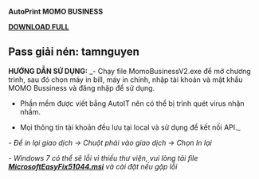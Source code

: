 **AutoPrint MOMO BUSINESS** 

[**DOWNLOAD FULL**](https://github.com/chinhanh09/PRINT-MOMO-BUSINESS/raw/main/PRINT%20MOMO%20BUSINESS.rar)

Pass giải nén: tamnguyen
-----------------------------------------------------------
**HƯỚNG DẪN SỬ DỤNG:**
_- Chạy file MomoBusinessV2.exe để mở chương trình, sau đó chọn máy in bill, máy in chính, nhập tài khoản và mật khẩu MOMO Bussiness và đăng nhập để sử dụng.

- Phần mềm được viết bẳng AutoIT nên có thể bị trình quét virus nhận nhầm.

- Mọi thông tin tài khoản đều lưu tại local và sử dụng để kết nối API._

_- Để in lại giao dịch -> Chuột phải vào giao dịch -> Chọn In lại_

_- Windows 7 có thể sẽ lỗi vì thiếu thư viện, vui lòng tải file [**MicrosoftEasyFix51044.msi**](https://github.com/chinhanh09/PRINT-MOMO-BUSINESS/raw/main/MicrosoftEasyFix51044.msi) và cài đặt nếu gặp lỗi_

